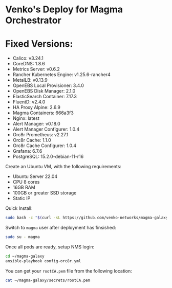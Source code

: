 # Venko's Deploy for Magma Orchestrator



# Fixed Versions:

- Calico: v3.24.1
- CoreDNS: 1.8.6
- Metrics Server: v0.6.2
- Rancher Kubernetes Engine: v1.25.6-rancher4
- MetalLB: v0.13.9
- OpenEBS Local Provisioner: 3.4.0
- OpenEBS Disk Manager: 2.1.0
- ElasticSearch Container: 7.17.3
- FluentD: v2.4.0
- HA Proxy Alpine: 2.6.9
- Magma Containers: 666a3f3
- Nginx: latest
- Alert Manager: v0.18.0
- Alert Manager Configurer: 1.0.4
- Orc8r Prometheus: v2.27.1
- Orc8r Cache: 1.1.0
- Orc8r Cache Configurer: 1.0.4
- Grafana: 6.7.6
- PostgreSQL: 15.2.0-debian-11-r16


Create an Ubuntu VM, with the following requirements:

- Ubuntu Server 22.04
- CPU 8 cores
- 16GB RAM
- 100GB or greater SSD storage
- Static IP 


Quick Install:
```bash
sudo bash -c "$(curl -sL https://github.com/venko-networks/magma-galaxy/raw/1.8.2/deploy-orc8r.sh)"
```

Switch to `magma` user after deployment has finsished:
```bash
sudo su - magma
```

Once all pods are ready, setup NMS login:
```bash
cd ~/magma-galaxy
ansible-playbook config-orc8r.yml
```

You can get your `rootCA.pem` file from the following location:
```bash
cat ~/magma-galaxy/secrets/rootCA.pem
```
